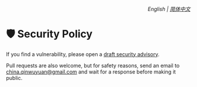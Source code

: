 <div align="right">
    <h6>
        <picture>
            <source type="image/svg+xml" media="(prefers-color-scheme: dark)" srcset="https://raw.githubusercontent.com/KudoAI/chatgpt.js/main/media/images/icons/earth-americas-white-icon32.svg">
            <img height=14 src="https://raw.githubusercontent.com/KudoAI/chatgpt.js/main/media/images/icons/earth-americas-icon32.svg">
        </picture>
        &nbsp;English |
        <a href="https://github.com/ChinaGodMan/UserScripts/blob/main/docs/SECURITY.md">简体中文</a>
    </h6>
</div>

# 🛡️ Security Policy

If you find a vulnerability, please open a [draft security advisory](https://github.com/ChinaGodMan/UserScripts/security/advisories/new).

Pull requests are also welcome, but for safety reasons, send an email to <china.qinwuyuan@gmail.com> and wait for a response before making it public.
